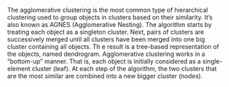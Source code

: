 The agglomerative clustering is the most common type of hierarchical clustering used to group objects in clusters based on their similarity. It’s also known as AGNES (Agglomerative Nesting). The algorithm starts by treating each object as a singleton cluster.
Next, pairs of clusters are successively merged until all clusters have been merged into one big cluster containing all objects. Th
e result is a tree-based representation of the objects, named dendrogram.
Agglomerative clustering works in a “bottom-up” manner. That is, each object is initially considered as a single-element cluster (leaf).
At each step of the algorithm, the two clusters that are the most similar are combined into a new bigger cluster (nodes). 
